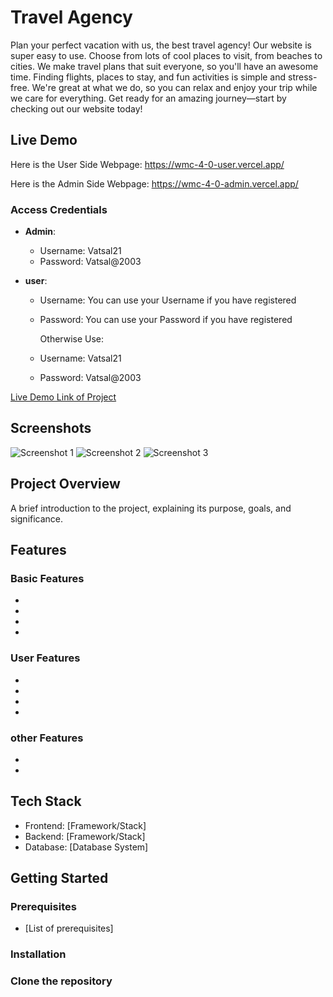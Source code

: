 # Travel Agency  

Plan your perfect vacation with us, the best travel agency! Our website is super easy to use. Choose from lots of cool places to visit, from beaches to cities. We make travel plans that suit everyone, so you'll have an awesome time. Finding flights, places to stay, and fun activities is simple and stress-free. We're great at what we do, so you can relax and enjoy your trip while we care for everything. Get ready for an amazing journey—start by checking out our website today!

## Live Demo

Here is the User Side Webpage: https://wmc-4-0-user.vercel.app/ 

Here is the Admin Side Webpage: https://wmc-4-0-admin.vercel.app/


### Access Credentials

- **Admin**:
  - Username: Vatsal21
  - Password: Vatsal@2003

- **user**:
  - Username: You can use your Username if you have registered 
  - Password:  You can use your Password if you have registered
 
    Otherwise Use:
  - Username: Vatsal21
  - Password: Vatsal@2003

[Live Demo Link of Project](https://drive.google.com/file/d/1AbrbIUROJdznxiPmzqiljUTDUadGOORr/view?usp=sharing)

## Screenshots

![Screenshot 1](https://drive.google.com/file/d/1CZadAtyGufRVLOQ8nt--Gq52lvFeU2TB/view?usp=drive_link)
![Screenshot 2](/docs/images/screenshot2.png)
![Screenshot 3](/docs/images/screenshot3.png)

## Project Overview

A brief introduction to the project, explaining its purpose, goals, and significance.

## Features

### Basic Features
-
-
-
-

### User Features

- 
-
-
- 

### other Features

- 
- 

## Tech Stack

- Frontend: [Framework/Stack]
- Backend: [Framework/Stack]
- Database: [Database System]

## Getting Started

### Prerequisites

- [List of prerequisites]

### Installation

### Clone the repository

